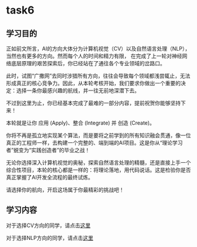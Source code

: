 # task6

## 学习目的

正如前文所言，AI的方向大体分为计算机视觉（CV）以及自然语言处理（NLP），当然也有更多的方向。然而每个人的时间和精力有限， 在完成了上一轮对神经网络底层原理的艰苦探索后，你已经站在了通往各个专业领域的岔路口。

此时，试图“广撒网”去同时涉猎所有方向，往往会导致每个领域都浅尝辄止，无法形成真正的核心竞争力。因此，从本轮考核开始，我们要求你做出一个重要的决定：选择一条你最感兴趣的航线，并一往无前地深潜下去。

不过到这里为止，你已经基本完成了最难的一部分内容，提前祝贺你能够坚持下来！

本轮就是让你 应用 (Apply)、整合 (Integrate) 并 创造 (Create)。

你将不再是孤立地实现某个算法，而是要将之前学到的所有知识融会贯通，像一位真正的工程师一样，去构建一个完整的、端到端的AI项目。这是你从“理论学习者”蜕变为“实践创造者”的毕业之战！

无论你选择深入计算机视觉的奥秘，探索自然语言处理的精髓，还是直接上手一个综合性项目，本轮的核心都是一样的：将理论落地，用代码说话。这是检验你是否真正掌握了AI开发全流程的最终试炼。

请选择你的航向，开启这场属于你最精彩的挑战吧！

## 学习内容

对于选择CV方向的同学，请点击[这里](task6-cs231n.md)

对于选择NLP方向的同学，请点击[这里](task6-cs224n.md)
